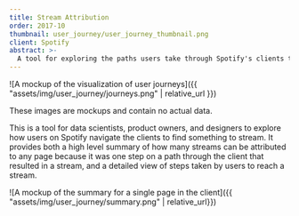```yaml
---
title: Stream Attribution
order: 2017-10
thumbnail: user_journey/user_journey_thumbnail.png
client: Spotify
abstract: >-
  A tool for exploring the paths users take through Spotify's clients to find something to stream.
---
```


![A mockup of the visualization of user journeys]({{ "assets/img/user_journey/journeys.png" | relative_url }})

<aside class="disclaimer">These images are mockups and contain no actual data.</aside>

This is a tool for data scientists, product owners, and designers to explore how users on Spotify navigate the clients to find something to stream. It provides both a high level summary of how many streams can be attributed to any page because it was one step on a path through the client that resulted in a stream, and a detailed view of steps taken by users to reach a stream.

![A mockup of the summary for a single page in the client]({{ "assets/img/user_journey/summary.png" | relative_url}})